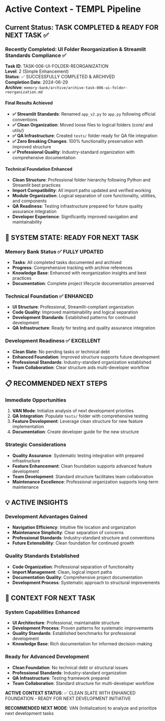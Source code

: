 # Active Context - TEMPL Pipeline

## Current Status: TASK COMPLETED & READY FOR NEXT TASK ✅

### Recently Completed: UI Folder Reorganization & Streamlit Standards Compliance ✅
**Task ID**: TASK-006-UI-FOLDER-REORGANIZATION  
**Level**: 2 (Simple Enhancement)  
**Status**: ✅ SUCCESSFULLY COMPLETED & ARCHIVED  
**Completion Date**: 2024-06-29  
**Archive**: `memory-bank/archive/archive-task-006-ui-folder-reorganization.md`

#### Final Results Achieved
- **✅ Streamlit Standards**: Renamed `app_v2.py` to `app.py` following official conventions
- **✅ Clean Organization**: Moved loose files to logical folders (core/ and utils/)
- **✅ QA Infrastructure**: Created `tests/` folder ready for QA file integration
- **✅ Zero Breaking Changes**: 100% functionality preservation with improved structure
- **✅ Professional Quality**: Industry-standard organization with comprehensive documentation

#### Technical Foundation Enhanced
- **Clean Structure**: Professional folder hierarchy following Python and Streamlit best practices
- **Import Compatibility**: All import paths updated and verified working
- **Module Organization**: Logical separation of core functionality, utilities, and components
- **QA Readiness**: Testing infrastructure prepared for future quality assurance integration
- **Developer Experience**: Significantly improved navigation and maintainability

## 🎯 SYSTEM STATE: READY FOR NEXT TASK

### Memory Bank Status ✅ FULLY UPDATED
- **Tasks**: All completed tasks documented and archived
- **Progress**: Comprehensive tracking with archive references
- **Knowledge Base**: Enhanced with reorganization insights and best practices
- **Documentation**: Complete project lifecycle documentation preserved

### Technical Foundation ✅ ENHANCED
- **UI Structure**: Professional, Streamlit-compliant organization
- **Code Quality**: Improved maintainability and logical separation
- **Development Standards**: Established patterns for continued development
- **QA Infrastructure**: Ready for testing and quality assurance integration

### Development Readiness ✅ EXCELLENT
- **Clean Slate**: No pending tasks or technical debt
- **Enhanced Foundation**: Improved structure supports future development
- **Professional Standards**: Industry-standard organization established
- **Team Collaboration**: Clear structure aids multi-developer workflow

## 📋 RECOMMENDED NEXT STEPS

### Immediate Opportunities
1. **VAN Mode**: Initialize analysis of next development priorities
2. **QA Integration**: Populate `tests/` folder with comprehensive testing
3. **Feature Development**: Leverage clean structure for new feature implementation
4. **Documentation**: Create developer guide for the new structure

### Strategic Considerations
- **Quality Assurance**: Systematic testing integration with prepared infrastructure
- **Feature Enhancement**: Clean foundation supports advanced feature development
- **Team Development**: Standard structure facilitates team collaboration
- **Maintenance Excellence**: Professional organization supports long-term maintenance

## 💡 ACTIVE INSIGHTS

### Development Advantages Gained
- **Navigation Efficiency**: Intuitive file location and organization
- **Maintenance Simplicity**: Clear separation of concerns
- **Professional Standards**: Industry-standard structure and conventions
- **Future Extensibility**: Clean foundation for continued growth

### Quality Standards Established
- **Code Organization**: Professional separation of functionality
- **Import Management**: Clean, logical import paths
- **Documentation Quality**: Comprehensive project documentation
- **Development Process**: Systematic approach to structural improvements

## 🚀 CONTEXT FOR NEXT TASK

### System Capabilities Enhanced
- **UI Architecture**: Professional, maintainable structure
- **Development Process**: Proven patterns for systematic improvements
- **Quality Standards**: Established benchmarks for professional development
- **Knowledge Base**: Rich documentation for informed decision-making

### Ready for Advanced Development
- **Clean Foundation**: No technical debt or structural issues
- **Professional Standards**: Industry-standard organization
- **QA Infrastructure**: Testing framework prepared
- **Team Collaboration**: Standard structure for multi-developer workflow

**ACTIVE CONTEXT STATUS**: ✅ CLEAN SLATE WITH ENHANCED FOUNDATION - READY FOR NEXT DEVELOPMENT INITIATIVE

**RECOMMENDED NEXT MODE**: VAN (Initialization) to analyze and prioritize next development tasks
